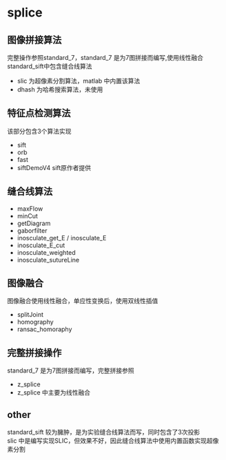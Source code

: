 # splice
## 图像拼接算法
完整操作参照standard_7，standard_7 是为7图拼接而编写,使用线性融合  
standard_sift中包含缝合线算法  
- slic 为超像素分割算法，matlab 中内置该算法  
- dhash 为哈希搜索算法，未使用

## 特征点检测算法
该部分包含3个算法实现
- sift
- orb
- fast
- siftDemoV4  sift原作者提供

## 缝合线算法
- maxFlow 
- minCut 
- getDiagram 
- gaborfilter 
- inosculate_get_E / inosculate_E
- inosculate_E_cut
- inosculate_weighted
- inosculate_sutureLine

## 图像融合
图像融合使用线性融合，单应性变换后，使用双线性插值
- splitJoint 
- homography 
- ransac_homoraphy 

## 完整拼接操作
standard_7 是为7图拼接而编写，完整拼接参照
- z_splice
- z_splice 中主要为线性融合

## other
standard_sift 较为臃肿，是为实验缝合线算法而写，同时包含了3次投影  
slic 中是编写实现SLIC，但效果不好，因此缝合线算法中使用内置函数实现超像素分割
